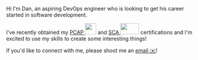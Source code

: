 Hi I'm Dan, an aspiring DevOps engineer who is looking to get his career started in software development. 

I've recently obtained my [PCAP <img src="https://images.credly.com/size/680x680/images/4e248e82-9e87-4a63-9263-250fafe5fb1f/image.png" width="30" height="30">](https://www.credly.com/badges/e8c13fc6-a8c0-440b-9436-013e3817a690/public_url) and [SCA <img src="https://drm.file.force.com/servlet/servlet.ImageServer?id=0153k00000A5Mu5&oid=00DF0000000gZsu&lastMod=1617267801000" width="50" height="30">](https://www.salesforce.com/trailblazer/danmneri) certifications and I'm excited to use my skills to create some interesting things! 

If you'd like to connect with me, please shoot me an [email ✉️](mailto:DanMNeri@lgmail.com)!
